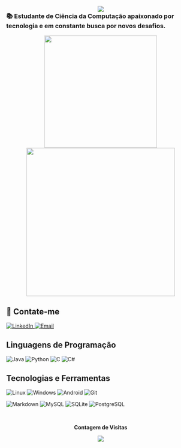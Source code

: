 <p align="center" style="margin-bottom: 0;">
  <img src="https://readme-typing-svg.demolab.com?font=Maname&size=25&duration=2000&pause=500&color=B13BBA&center=true&random=false&width=435&lines=Ol%C3%A1!+Me+chamo+Alisson+Chaves!+%F0%9F%91%8B;Tenho+22+anos.;%F0%9F%93%9ACurso+Ci%C3%AAncia+da+Computa%C3%A7%C3%A3o+no+IFCE.+%F0%9F%92%BB">
</p>

<h3 style="margin-top: 0;">📚 Estudante de Ciência da Computação apaixonado por tecnologia e em constante busca por novos desafios.</h3>

<p align="center">
<img src="https://github-readme-stats-git-masterrstaa-rickstaa.vercel.app/api/top-langs/?username=aliszson&layout=compact&bg_color=000&border_color=30A3DC&title_color=B13BBAFF&text_color=FFF&hide=jupyter%20notebook" width="300">
<img src="https://github-readme-stats.vercel.app/api?username=aliszson&theme=transparent&bg_color=000&border_color=30A3DC&show_icons=true&icon_color=30A3DC&title_color=B13BBAFF&text_color=FFF&" width="395.3">
</p>

## 🧾 Contate-me

<div style="display: flex; align-items: center;">
  <div style="flex: 1;">
    <a href="https://www.linkedin.com/in/alisson-chavess/">
      <img src="https://img.shields.io/badge/LinkedIn-0077B5?style=for-the-badge&logo=linkedin&logoColor=white" alt="LinkedIn">
    </a>
    <a href="mailto:chavesalisson.a@gmail.com">
      <img src="https://img.shields.io/badge/-Email-000?style=for-the-badge&logo=microsoft-outlook&logoColor=007BFF" alt="Email">
    </a>
  </div>
</div>

## Linguagens de Programação

![Java](https://img.shields.io/badge/java-%23ED8B00.svg?style=for-the-badge&logo=openjdk&logoColor=white)
![Python](https://img.shields.io/badge/python-3670A0?style=for-the-badge&logo=python&logoColor=ffdd54)
![C](https://img.shields.io/badge/C-00599C?style=for-the-badge&logo=c&logoColor=white)
![C#](https://img.shields.io/badge/C%23-239120?style=for-the-badge&logo=c-sharp&logoColor=white)

## Tecnologias e Ferramentas
![Linux](https://img.shields.io/badge/Linux-000?style=for-the-badge&logo=linux&logoColor=FCC624)
![Windows](https://img.shields.io/badge/Windows-00f?style=for-the-badge&logo=windows&logoColor=2CA5E0)
![Android](https://img.shields.io/badge/Android-3DDC84?style=for-the-badge&logo=android&logoColor=white)
![Git](https://img.shields.io/badge/GIT-E44C30?style=for-the-badge&logo=git&logoColor=white)

![Markdown](https://img.shields.io/badge/Markdown-000?style=for-the-badge&logo=markdown)
![MySQL](https://img.shields.io/badge/MySQL-00000F?style=for-the-badge&logo=mysql&logoColor=white)
![SQLite](https://img.shields.io/badge/SQLite-000?style=for-the-badge&logo=sqlite&logoColor=07405E)
![PostgreSQL](https://img.shields.io/badge/PostgreSQL-000?style=for-the-badge&logo=postgresql)

<div align="center">
<br><p align="centre"><b>Contagem de Visitas</b></p>  
<p align="center"><img align="center" src="https://profile-counter.glitch.me/{aliszson}/count.svg" /></p> 
<br>
</div>
